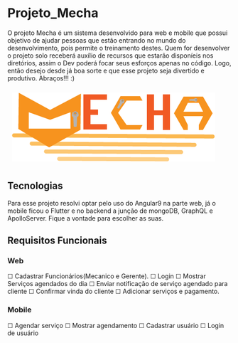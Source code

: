 # Projeto_Mecha
O projeto Mecha é um sistema desenvolvido para web e mobile que possui objetivo de ajudar pessoas que estão entrando no mundo do desenvolvimento, pois permite o treinamento destes. Quem for desenvolver o projeto solo receberá auxílio de recursos que estarão disponíeis nos diretórios, assim o Dev poderá focar seus esforços apenas no código. Logo, então desejo desde já boa sorte e que esse projeto seja divertido e produtivo. Abraços!!! :)

<img src="assets/Logomecha.png" style="margin:10px; align-self:center"/>

## Tecnologias
Para esse projeto resolvi optar pelo uso do Angular9 na parte web, já o mobile ficou o Flutter e no backend a junção de mongoDB, GraphQL e ApolloServer. Fique a vontade para escolher as suas.

## Requisitos Funcionais
### Web 
☐ Cadastrar Funcionários(Mecanico e Gerente). 
☐ Login 
☐ Mostrar Serviços agendados do dia 
☐ Enviar notificação de serviço agendado para cliente 
☐ Confirmar vinda do cliente 
☐ Adicionar serviços e pagamento. 
### Mobile
☐ Agendar serviço 
☐ Mostrar agendamento 
☐ Cadastrar usuário 
☐ Login de usuário 

